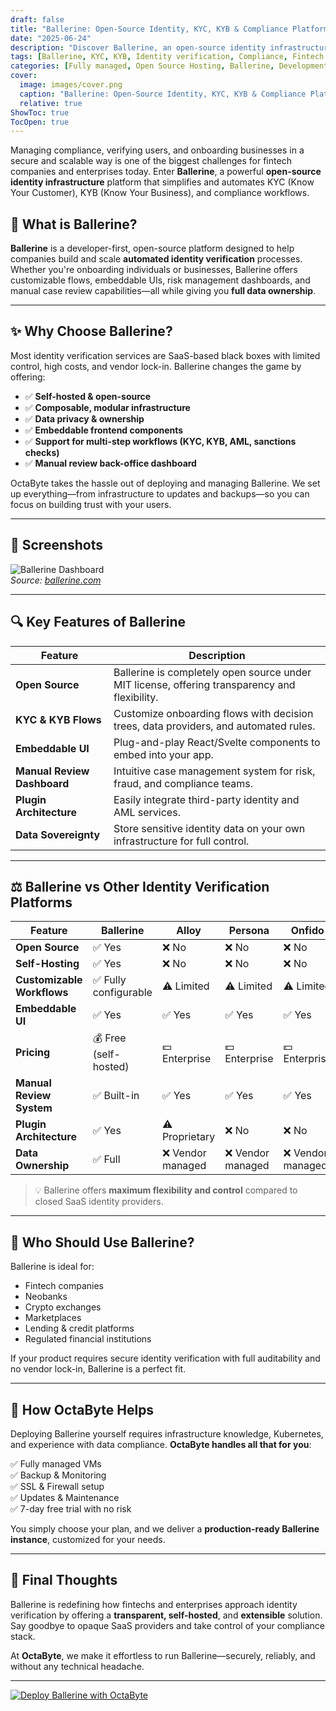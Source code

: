 ```yaml
---
draft: false
title: "Ballerine: Open-Source Identity, KYC, KYB & Compliance Platform for Fintechs"
date: "2025-06-24"
description: "Discover Ballerine, an open-source identity infrastructure for seamless KYC, KYB, and compliance automation. Ideal for fintechs and enterprises, Ballerine offers flexibility, security, and full control."
tags: [Ballerine, KYC, KYB, Identity verification, Compliance, Fintech KYC software, Open-source identity platform, AML, Onboarding, Ballerine vs Alloy, Ballerine vs Persona]
categories: [Fully managed, Open Source Hosting, Ballerine, Development, Identity and access management]
cover:
  image: images/cover.png
  caption: "Ballerine: Open-Source Identity, KYC, KYB & Compliance Platform for Fintechs"
  relative: true
ShowToc: true
TocOpen: true
---
```


Managing compliance, verifying users, and onboarding businesses in a secure and scalable way is one of the biggest challenges for fintech companies and enterprises today. Enter **Ballerine**, a powerful **open-source identity infrastructure** platform that simplifies and automates KYC (Know Your Customer), KYB (Know Your Business), and compliance workflows.

## 🚀 What is Ballerine?

**Ballerine** is a developer-first, open-source platform designed to help companies build and scale **automated identity verification** processes. Whether you're onboarding individuals or businesses, Ballerine offers customizable flows, embeddable UIs, risk management dashboards, and manual case review capabilities—all while giving you **full data ownership**.

---

## ✨ Why Choose Ballerine?

Most identity verification services are SaaS-based black boxes with limited control, high costs, and vendor lock-in. Ballerine changes the game by offering:

- ✅ **Self-hosted & open-source**
- ✅ **Composable, modular infrastructure**
- ✅ **Data privacy & ownership**
- ✅ **Embeddable frontend components**
- ✅ **Support for multi-step workflows (KYC, KYB, AML, sanctions checks)**
- ✅ **Manual review back-office dashboard**

OctaByte takes the hassle out of deploying and managing Ballerine. We set up everything—from infrastructure to updates and backups—so you can focus on building trust with your users.

---

## 📸 Screenshots

![Ballerine Dashboard](https://octabyte.io/images/development/identity-and-access-management/ballerine/screenshot-1.png)  
*Source: [ballerine.com](https://ballerine.com)*

---

## 🔍 Key Features of Ballerine

| Feature                  | Description                                                                 |
|--------------------------|-----------------------------------------------------------------------------|
| **Open Source**          | Ballerine is completely open source under MIT license, offering transparency and flexibility. |
| **KYC & KYB Flows**      | Customize onboarding flows with decision trees, data providers, and automated rules. |
| **Embeddable UI**        | Plug-and-play React/Svelte components to embed into your app.              |
| **Manual Review Dashboard** | Intuitive case management system for risk, fraud, and compliance teams.     |
| **Plugin Architecture**  | Easily integrate third-party identity and AML services.                     |
| **Data Sovereignty**     | Store sensitive identity data on your own infrastructure for full control.  |

---

## ⚖️ Ballerine vs Other Identity Verification Platforms

| Feature                     | **Ballerine**       | **Alloy**           | **Persona**         | **Onfido**          |
|-----------------------------|---------------------|----------------------|----------------------|----------------------|
| **Open Source**             | ✅ Yes              | ❌ No                | ❌ No                | ❌ No                |
| **Self-Hosting**            | ✅ Yes              | ❌ No                | ❌ No                | ❌ No                |
| **Customizable Workflows**  | ✅ Fully configurable | ⚠️ Limited         | ⚠️ Limited           | ⚠️ Limited           |
| **Embeddable UI**           | ✅ Yes              | ✅ Yes               | ✅ Yes               | ✅ Yes               |
| **Pricing**                 | 💰 Free (self-hosted) | 💵 Enterprise       | 💵 Enterprise         | 💵 Enterprise         |
| **Manual Review System**    | ✅ Built-in         | ✅ Yes               | ✅ Yes               | ✅ Yes               |
| **Plugin Architecture**     | ✅ Yes              | ⚠️ Proprietary       | ❌ No                | ❌ No                |
| **Data Ownership**          | ✅ Full             | ❌ Vendor managed    | ❌ Vendor managed    | ❌ Vendor managed    |

> 💡 Ballerine offers **maximum flexibility and control** compared to closed SaaS identity providers.

---

## 💼 Who Should Use Ballerine?

Ballerine is ideal for:

- Fintech companies
- Neobanks
- Crypto exchanges
- Marketplaces
- Lending & credit platforms
- Regulated financial institutions

If your product requires secure identity verification with full auditability and no vendor lock-in, Ballerine is a perfect fit.

---

## 🚀 How OctaByte Helps

Deploying Ballerine yourself requires infrastructure knowledge, Kubernetes, and experience with data compliance. **OctaByte handles all that for you**:

✅ Fully managed VMs  
✅ Backup & Monitoring  
✅ SSL & Firewall setup  
✅ Updates & Maintenance  
✅ 7-day free trial with no risk

You simply choose your plan, and we deliver a **production-ready Ballerine instance**, customized for your needs.

---

## 📝 Final Thoughts

Ballerine is redefining how fintechs and enterprises approach identity verification by offering a **transparent, self-hosted**, and **extensible** solution. Say goodbye to opaque SaaS providers and take control of your compliance stack.

At **OctaByte**, we make it effortless to run Ballerine—securely, reliably, and without any technical headache.

---

[![Deploy Ballerine with OctaByte](/images/deploy-on-octabyte.png)](https://octabyte.io/fully-managed-open-source-services/development/identity-and-access-management/ballerine)